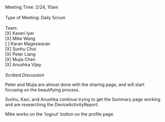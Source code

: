 Meeting Time: 2/24, 10am \
\
Type of Meeting: Daily Scrum \
\
Team: \
    [X] Kaveri Iyer\
    [X] Mike Wang\
    [ ] Karan Mageswaran\
    [X] Sunhu Choi\
    [X] Peter Liang\
    [X] Mujia Chen\
    [X] Anushka Vijay\
\
*Scribed Discussion*

Peter and Mujia are almost done with the sharing page, and will start focusing on the beautifying process.

Sunhu, Kavi, and Anushka continue trying to get the Summary page working and are researching the DeviceActivityReport.

Mike works on the 'logout' button on the profile page.